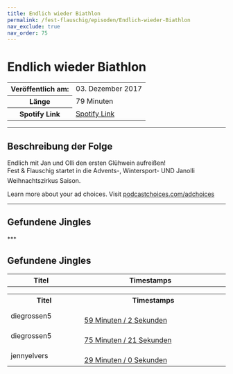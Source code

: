 ```yaml
---
title: Endlich wieder Biathlon
permalink: /fest-flauschig/episoden/Endlich-wieder-Biathlon
nav_exclude: true
nav_order: 75
---
```


# Endlich wieder Biathlon
<table class="resp-table dcf-table dcf-table-responsive dcf-table-bordered dcf-table-striped dcf-w-100%">
                    <tbody>
                        <tr>
                            <th scope="row">Veröffentlich am:</th>
                            <td data-label="Veröffentlich am:">03. Dezember 2017</td>
                        </tr>
                        <tr>
                            <th scope="row">Länge </th>
                            <td data-label="Länge ">79 Minuten</td>
                        </tr><tr>
                                <th scope="row">Spotify Link</th>
                                <td data-label="Spotify Link"><a href="https://open.spotify.com/episode/1sOo61ATCY7oF6U98z4UOO">Spotify Link</a></td>
                            </tr></tbody>
                </table>

***

## Beschreibung der Folge

<div>
Endlich mit Jan und Olli den ersten Glühwein aufreißen! <br> Fest &amp; Flauschig startet in die Advents-, Wintersport- UND Janolli Weihnachtszirkus Saison. <p> </p><p>Learn more about your ad choices. Visit <a href="https://podcastchoices.com/adchoices">podcastchoices.com/adchoices</a></p>  
</div>

***

## Gefundene Jingles

<table style="display: table;">
                                    <tr>
                                        <th class="tableColumnTitle">Titel</th>
                                        <th class="tableColumnTimestamps">Timestamps</th>
                                    </tr>
                                    ***

## Gefundene Jingles

<table style="display: table;">
                                    <tr>
                                        <th class="tableColumnTitle">Titel</th>
                                        <th class="tableColumnTimestamps">Timestamps</th>
                                    </tr>
                                    <tr>
                                <td markdown="span"  class="tableColumnTitle">diegrossen5</td>
                                <td markdown="span" class="tableColumnTimestamps">
                                <br>
                                <a href="https://open.spotify.com/episode/1sOo61ATCY7oF6U98z4UOO?t=3542">
                                59 Minuten / 2 Sekunden</a>
                                </td></tr><tr>
                                <td markdown="span"  class="tableColumnTitle">diegrossen5</td>
                                <td markdown="span" class="tableColumnTimestamps">
                                <br>
                                <a href="https://open.spotify.com/episode/1sOo61ATCY7oF6U98z4UOO?t=4521">
                                75 Minuten / 21 Sekunden</a>
                                </td></tr><tr>
                                <td markdown="span"  class="tableColumnTitle">jennyelvers</td>
                                <td markdown="span" class="tableColumnTimestamps">
                                <br>
                                <a href="https://open.spotify.com/episode/1sOo61ATCY7oF6U98z4UOO?t=1740">
                                29 Minuten / 0 Sekunden</a>
                                </td></tr></table>